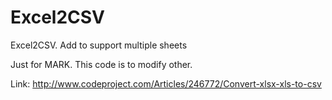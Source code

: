 Excel2CSV
=========

Excel2CSV. Add to support multiple sheets

Just for MARK. This code is to modify other.

Link: http://www.codeproject.com/Articles/246772/Convert-xlsx-xls-to-csv
